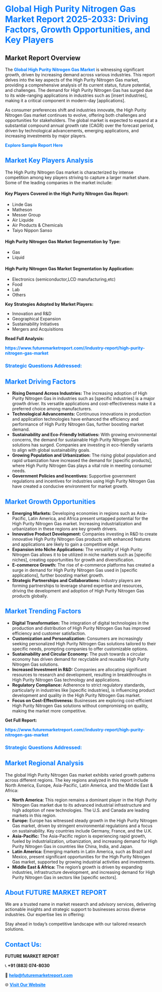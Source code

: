 <h1 style="color: #007BFF;">Global High Purity Nitrogen Gas Market Report 2025-2033: Driving Factors, Growth Opportunities, and Key Players</h1>

<section id="overview">
<h2>Market Report Overview</h2>
<p>The <a href="https://www.futuremarketreport.com//industry-report/high-purity-nitrogen-gas-market" style="color: #007BFF; text-decoration: none;"><strong>Global High Purity Nitrogen Gas Market</strong></a> is witnessing significant growth, driven by increasing demand across various industries. This report delves into the key aspects of the High Purity Nitrogen Gas market, providing a comprehensive analysis of its current status, future potential, and challenges. The demand for High Purity Nitrogen Gas has surged due to its wide-ranging applications in industries such as [insert industries], making it a critical component in modern-day [applications].</p>
<p>As consumer preferences shift and industries innovate, the High Purity Nitrogen Gas market continues to evolve, offering both challenges and opportunities for stakeholders. The global market is expected to expand at a substantial compound annual growth rate (CAGR) over the forecast period, driven by technological advancements, emerging applications, and increasing investments by major players.</p>
</section>

<section id="overview">
<p><a href="https://www.futuremarketreport.com//request-sample/reportId=83326" style="color: #007BFF; text-decoration: none;"><strong>Explore Sample Report Here</strong></a></p>
</section>

<section id="key-players">
<h2 style="color: #007BFF;">Market Key Players Analysis</h2>
<p>The High Purity Nitrogen Gas market is characterized by intense competition among key players striving to capture a larger market share. Some of the leading companies in the market include:</p>
<h4>Key Players Covered in the High Purity Nitrogen Gas Report:</h4>
<ul><li>Linde Gas</li><li>Matheson</li><li>Messer Group</li><li>Air Liquide</li><li>Air Products &amp; Chemicals</li><li>Taiyo Nippon Sanso</li></ul>
<h4>High Purity Nitrogen Gas Market Segmentation by Type:</h4>
<ul><li>Gas</li><li>Liquid</li></ul>

<h4>High Purity Nitrogen Gas Market Segmentation by Application:</h4>
<ul><li>Electronics (semiconductor,LCD manufacturing,etc)</li><li>Food</li><li>Lab</li><li>Others</li></ul>
<p><strong>Key Strategies Adopted by Market Players:</strong></p>
<ul>
<li>Innovation and R&D</li>
<li>Geographical Expansion</li>
<li>Sustainability Initiatives</li>
<li>Mergers and Acquisitions</li>
</ul>
</section>

<section>
<p><strong>Read Full Analysis: </strong></p><a href="https://www.futuremarketreport.com//industry-report/high-purity-nitrogen-gas-market" style="color: #007BFF; text-decoration: none;"><strong>https://www.futuremarketreport.com//industry-report/high-purity-nitrogen-gas-market</strong></a>
<h3 style="color: #007BFF;">Strategic Questions Addressed:</h3>
</section>

<section id="driving-factors">
<h2 style="color: #007BFF;">Market Driving Factors</h2>
<ul>
<li><strong>Rising Demand Across Industries:</strong> The increasing adoption of High Purity Nitrogen Gas in industries such as [specific industries] is a major growth driver. Its versatile applications and cost-effectiveness make it a preferred choice among manufacturers.</li>
<li><strong>Technological Advancements:</strong> Continuous innovations in production and application technologies have enhanced the efficiency and performance of High Purity Nitrogen Gas, further boosting market demand.</li>
<li><strong>Sustainability and Eco-Friendly Initiatives:</strong> With growing environmental concerns, the demand for sustainable High Purity Nitrogen Gas solutions has surged. Companies are investing in eco-friendly variants to align with global sustainability goals.</li>
<li><strong>Growing Population and Urbanization:</strong> The rising global population and rapid urbanization have increased the demand for [specific products], where High Purity Nitrogen Gas plays a vital role in meeting consumer needs.</li>
<li><strong>Government Policies and Incentives:</strong> Supportive government regulations and incentives for industries using High Purity Nitrogen Gas have created a conducive environment for market growth.</li>
</ul>
</section>

<section id="growth-opportunities">
<h2 style="color: #007BFF;">Market Growth Opportunities</h2>
<ul>
<li><strong>Emerging Markets:</strong> Developing economies in regions such as Asia-Pacific, Latin America, and Africa present untapped potential for the High Purity Nitrogen Gas market. Increasing industrialization and urbanization in these regions are key growth drivers.</li>
<li><strong>Innovative Product Development:</strong> Companies investing in R&D to create innovative High Purity Nitrogen Gas products with enhanced features and applications are likely to gain a competitive edge.</li>
<li><strong>Expansion into Niche Applications:</strong> The versatility of High Purity Nitrogen Gas allows it to be utilized in niche markets such as [specific niches], creating opportunities for growth and diversification.</li>
<li><strong>E-commerce Growth:</strong> The rise of e-commerce platforms has created a surge in demand for High Purity Nitrogen Gas used in [specific applications], further boosting market growth.</li>
<li><strong>Strategic Partnerships and Collaborations:</strong> Industry players are forming partnerships to leverage shared expertise and resources, driving the development and adoption of High Purity Nitrogen Gas products globally.</li>
</ul>
</section>

<section id="trending-factors">
<h2 style="color: #007BFF;">Market Trending Factors</h2>
<ul>
<li><strong>Digital Transformation:</strong> The integration of digital technologies in the production and distribution of High Purity Nitrogen Gas has improved efficiency and customer satisfaction.</li>
<li><strong>Customization and Personalization:</strong> Consumers are increasingly seeking personalized High Purity Nitrogen Gas solutions tailored to their specific needs, prompting companies to offer customizable options.</li>
<li><strong>Sustainability and Circular Economy:</strong> The push towards a circular economy has driven demand for recyclable and reusable High Purity Nitrogen Gas solutions.</li>
<li><strong>Increased Investment in R&D:</strong> Companies are allocating significant resources to research and development, resulting in breakthroughs in High Purity Nitrogen Gas technology and applications.</li>
<li><strong>Regulatory Compliance:</strong> Adherence to strict regulatory standards, particularly in industries like [specific industries], is influencing product development and quality in the High Purity Nitrogen Gas market.</li>
<li><strong>Focus on Cost-Effectiveness:</strong> Businesses are exploring cost-efficient High Purity Nitrogen Gas solutions without compromising on quality, making the market more competitive.</li>
</ul>
</section>

<section>
<p><strong>Get Full Report: </strong></p><a href="https://www.futuremarketreport.com//industry-report/high-purity-nitrogen-gas-market" style="color: #007BFF; text-decoration: none;"><strong>https://www.futuremarketreport.com//industry-report/high-purity-nitrogen-gas-market</strong></a>
<h3 style="color: #007BFF;">Strategic Questions Addressed:</h3>
</section>


<section id="regional-analysis">
<h2 style="color: #007BFF;">Market Regional Analysis</h2>
<p>The global High Purity Nitrogen Gas market exhibits varied growth patterns across different regions. The key regions analyzed in this report include North America, Europe, Asia-Pacific, Latin America, and the Middle East & Africa:</p>
<ul>
<li><strong>North America:</strong> This region remains a dominant player in the High Purity Nitrogen Gas market due to its advanced industrial infrastructure and high adoption of new technologies. The U.S. and Canada are leading markets in this region.</li>
<li><strong>Europe:</strong> Europe has witnessed steady growth in the High Purity Nitrogen Gas market, driven by stringent environmental regulations and a focus on sustainability. Key countries include Germany, France, and the U.K.</li>
<li><strong>Asia-Pacific:</strong> The Asia-Pacific region is experiencing rapid growth, fueled by industrialization, urbanization, and increasing demand for High Purity Nitrogen Gas in countries like China, India, and Japan.</li>
<li><strong>Latin America:</strong> Emerging markets in Latin America, such as Brazil and Mexico, present significant opportunities for the High Purity Nitrogen Gas market, supported by growing industrial activities and investments.</li>
<li><strong>Middle East & Africa:</strong> The region’s growth is driven by expanding industries, infrastructure development, and increasing demand for High Purity Nitrogen Gas in sectors like [specific sectors].</li>
</ul>
</section>

<footer>
<h2 style="color: #007BFF;">About FUTURE MARKET REPORT</h2>
<p>We are a trusted name in market research and advisory services, delivering actionable insights and strategic support to businesses across diverse industries. Our expertise lies in offering:</p>

<p>Stay ahead in today’s competitive landscape with our tailored research solutions.</p>

<h2 style="color: #007BFF;">Contact Us:</h2>
<p><strong>FUTURE MARKET REPORT</strong></p>
<p>📞 <strong>+91 (883) 074-8030</strong></p>
<p>📧 <strong><a href="mailto:help@futuremarketreport.com" style="color: #007BFF;">help@futuremarketreport.com</a></strong></p>
<p>🌐 <strong><a href="https://www.futuremarketreport.com/" style="color: #007BFF;">Visit Our Website</a></strong></p>
</footer>